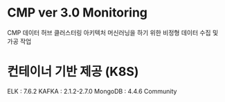 # CMP ver 3.0 Monitoring

CMP 데이터 허브 클러스터링 아키텍처
머신러닝을 하기 위한 비정형 데이터 수집 및 가공 작업

# 컨테이너 기반 제공 (K8S)

ELK : 7.6.2
KAFKA : 2.1.2-2.7.0
MongoDB : 4.4.6 Community
